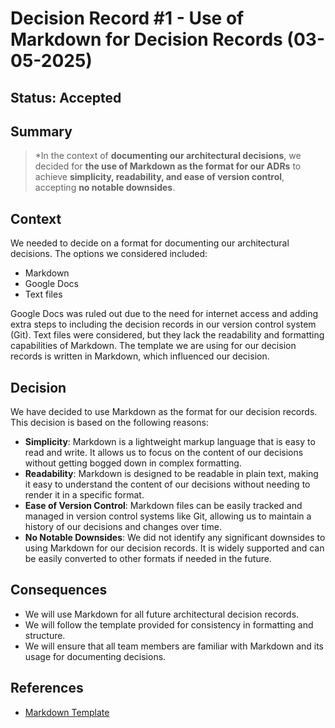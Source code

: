 # Decision Record #1 - Use of Markdown for Decision Records (03-05-2025)

## Status: Accepted

## Summary
> *In the context of **documenting our architectural decisions**, we decided for **the use of Markdown as the format for our ADRs** to achieve **simplicity, readability, and ease of version control**, accepting **no notable downsides**.

## Context

We needed to decide on a format for documenting our architectural decisions. The options we considered included:
- Markdown
- Google Docs
- Text files

Google Docs was ruled out due to the need for internet access and adding extra steps to including the decision records in our version control system (Git).
Text files were considered, but they lack the readability and formatting capabilities of Markdown.
The template we are using for our decision records is written in Markdown, which influenced our decision.

## Decision
We have decided to use Markdown as the format for our decision records. This decision is based on the following reasons:
- **Simplicity**: Markdown is a lightweight markup language that is easy to read and write. It allows us to focus on the content of our decisions without getting bogged down in complex formatting.
- **Readability**: Markdown is designed to be readable in plain text, making it easy to understand the content of our decisions without needing to render it in a specific format.
- **Ease of Version Control**: Markdown files can be easily tracked and managed in version control systems like Git, allowing us to maintain a history of our decisions and changes over time.
- **No Notable Downsides**: We did not identify any significant downsides to using Markdown for our decision records. It is widely supported and can be easily converted to other formats if needed in the future.

## Consequences
- We will use Markdown for all future architectural decision records.
- We will follow the template provided for consistency in formatting and structure.
- We will ensure that all team members are familiar with Markdown and its usage for documenting decisions.

## References
- [Markdown Template](https://github.com/joelparkerhenderson/architecture-decision-record/tree/main/locales/en/templates/decision-record-template-for-alexandrian-pattern)